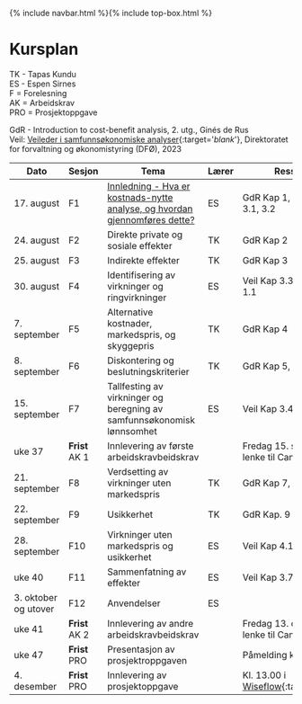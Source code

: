 {% include navbar.html %}{% include top-box.html %}
# Kursplan  

TK - Tapas Kundu      
ES - Espen Sirnes     
F = Forelesning     
AK = Arbeidskrav      
PRO = Prosjektoppgave    
    
GdR - Introduction to cost-benefit analysis, 2. utg., Ginés de Rus       
Veil: [Veileder i samfunnsøkonomiske analyser](https://dfo.no/sites/default/files/2023-06/Veileder-i-samfunnsokonomiske-analyser_210623_DFO.pdf){:target='_blank_'}, Direktoratet for forvaltning og økonomistyring (DFØ), 2023          

|Dato <img width=100/>| Sesjon <img width=80/>   | Tema                                                              | Lærer  | Ressurser <img width=200/>  |
|--------|----------------|----------------------------------------------------------------------|-----------|--------------------------------------|
| 17. august|F1   | [Innledning - Hva er kostnads-nytte analyse, og hvordan gjennomføres dette?](https://uit-sok-2014-h23.github.io/forelesninger/Forelesning%201.pptx)     | ES       | GdR Kap 1, Veil Kap. 1, 2, 3.1, 3.2  | 
|24. august|F2  | Direkte private og sosiale effekter  | TK | GdR Kap 2 |
|25. august|F3  | Indirekte effekter  | TK | GdR Kap 3 |
|30. august |F4  | Identifisering av virkninger og ringvirkninger  | ES | Veil Kap 3.3, 4.3 vedlegg 1.1 |
|7. september|F5  | Alternative kostnader, markedspris, og skyggepris  | TK | GdR Kap 4 |
|8. september|F6  | Diskontering og beslutningskriterier  | TK | GdR Kap 5, 6 |
|15. september|F7  | Tallfesting av virkninger og beregning av samfunnsøkonomisk lønnsomhet  | ES | Veil Kap 3.4, 3.5 |
|uke 37 |**Frist** AK 1  | Innlevering av første arbeidskravbeidskrav |  |Fredag 15. sept. 1600, lenke til Canvas kommer  |
|21. september|F8  | Verdsetting av virkninger uten markedspris  | TK | GdR Kap 7, 8 |
|22. september|F9  | Usikkerhet  | TK | GdR Kap. 9 |
|28. september |F10  | Virkninger uten markedspris og usikkerhet | ES | Veil Kap 4.1, 3.6, 4.4 |
|uke 40|F11  | Sammenfatning av effekter  | ES | Veil Kap 3.7, 3.8 |
|3. oktober og utover|F12 | Anvendelser  | ES |  |
|uke 41 |**Frist** AK 2  | Innlevering av andre arbeidskravbeidskrav |  |Fredag 13. okt. 1600, lenke til Canvas kommer  |
|uke 47 |**Frist** PRO  | Presentasjon av prosjektroppgaven |  |Påmelding kommer her   |
|4. desember |**Frist** PRO  | Innlevering av prosjektoppgave |  |Kl. 13.00 i [Wiseflow](https://europe.wiseflow.net/){:target='_blank_'}   |





   





